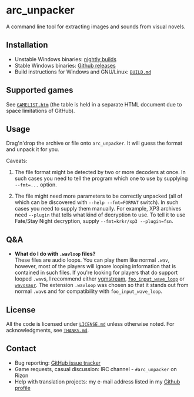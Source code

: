 arc\_unpacker
=============

A command line tool for extracting images and sounds from visual novels.

## Installation

- Unstable Windows binaries: [nightly builds](http://tmp.sakuya.pl/au/)
- Stable Windows binaries:
  [Github releases](https://github.com/vn-tools/arc_unpacker/releases)
- Build instructions for Windows and GNU/Linux:
  [`BUILD.md`](https://github.com/vn-tools/arc_unpacker/blob/master/BUILD.md)

## Supported games

See
[`GAMELIST.htm`](https://rawgit.com/vn-tools/arc_unpacker/master/GAMELIST.htm)
(the table is held in a separate HTML document due to space limitations of
GitHub).

## Usage

Drag'n'drop the archive or file onto `arc_unpacker`. It will guess the format
and unpack it for you.

Caveats:

1. The file format might be detected by two or more decoders at once. In such
   cases you need to tell the program which one to use by supplying `--fmt=...`
   option.

2. The file might need more parameters to be correctly unpacked (all of which
   can be discovered with `--help --fmt=FORMAT` switch). In such cases you need
   to supply them manually. For example, XP3 archives need `--plugin` that
   tells what kind of decryption to use. To tell it to use Fate/Stay Night
   decryption, supply `--fmt=krkr/xp3 --plugin=fsn`.

## Q&A

- **What do I do with `.wavloop` files?**  
  These files are audio loops. You can play them like normal `.wav`,
  however, most of the players will ignore looping information that is
  contained in such files. If you're looking for players that do support looped
  `.wav`s, I recommend either
  [vgmstream](https://github.com/kode54/vgmstream/),
  [`foo_input_wave_loop`](http://www.slemanique.com/software/foo_input_wave_loop.html)
  or [`wavosaur`](http://www.wavosaur.com/).
  The extension `.wavloop` was chosen so that it stands out from normal `.wav`s
  and for compatibility with `foo_input_wave_loop`.

## License

All the code is licensed under
[`LICENSE.md`](https://github.com/vn-tools/arc_unpacker/blob/master/LICENSE.md)
unless otherwise noted. For acknowledgments, see
[`THANKS.md`](https://github.com/vn-tools/arc_unpacker/blob/master/THANKS.md).

## Contact

- Bug reporting: [GitHub issue
  tracker](https://github.com/vn-tools/arc_unpacker/issues)
- Game requests, casual discussion: IRC channel - `#arc_unpacker` on Rizon
- Help with translation projects: my e-mail address listed in my [Github
  profile](https://github.com/rr-)
